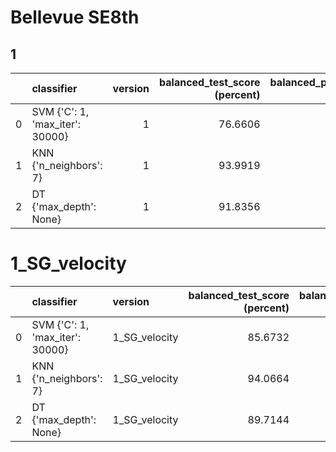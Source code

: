 # Bellevue SE8th

## 1

|     | classifier                      | version | balanced_test_score (percent) | balanced_pooled_test_score (percent) | time (s) |
| --: | :------------------------------ | ------: | ----------------------------: | -----------------------------------: | -------: |
|   0 | SVM {'C': 1, 'max_iter': 30000} |       1 |                       76.6606 |                              91.1231 |  82.2881 |
|   1 | KNN {'n_neighbors': 7}          |       1 |                       93.9919 |                              97.9703 | 0.339768 |
|   2 | DT {'max_depth': None}          |       1 |                       91.8356 |                              95.1947 | 0.771302 |

# 1_SG_velocity

|     | classifier                      | version       | balanced_test_score (percent) | balanced_pooled_test_score (percent) | time (s) |
| --: | :------------------------------ | :------------ | ----------------------------: | -----------------------------------: | -------: |
|   0 | SVM {'C': 1, 'max_iter': 30000} | 1_SG_velocity |                       85.6732 |                              97.2815 |  61.1282 |
|   1 | KNN {'n_neighbors': 7}          | 1_SG_velocity |                       94.0664 |                              98.0486 | 0.347544 |
|   2 | DT {'max_depth': None}          | 1_SG_velocity |                       89.7144 |                              94.3875 |  1.27647 |
